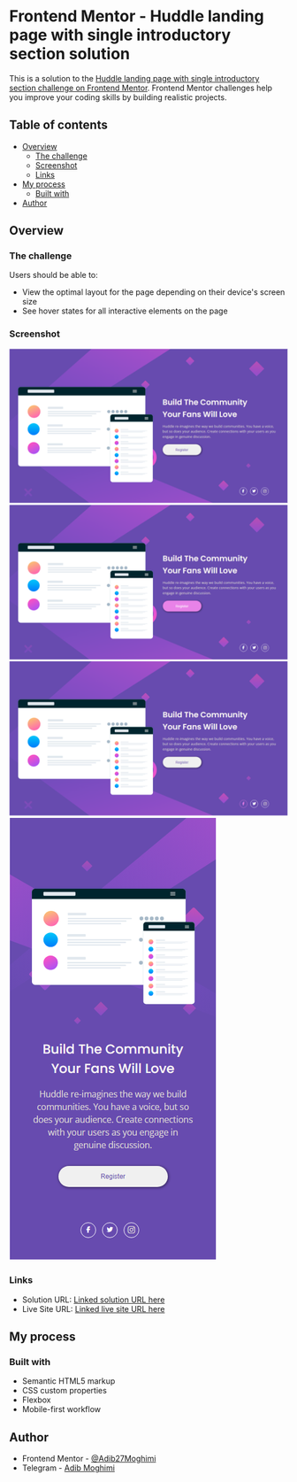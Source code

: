 # Frontend Mentor - Huddle landing page with single introductory section solution

This is a solution to the [Huddle landing page with single introductory section challenge on Frontend Mentor](https://www.frontendmentor.io/challenges/huddle-landing-page-with-a-single-introductory-section-B_2Wvxgi0). Frontend Mentor challenges help you improve your coding skills by building realistic projects.

## Table of contents

- [Overview](#overview)
  - [The challenge](#the-challenge)
  - [Screenshot](#screenshot)
  - [Links](#links)
- [My process](#my-process)
  - [Built with](#built-with)
- [Author](#author)

## Overview

### The challenge

Users should be able to:

- View the optimal layout for the page depending on their device's screen size
- See hover states for all interactive elements on the page

### Screenshot

![](./Screenshot-1.png)
![](./Screenshot-2.png)
![](./Screenshot-3.png)
![](./Screenshot-4.png)

### Links

- Solution URL: [Linked solution URL here](https://www.frontendmentor.io/solutions/use-flexbox-and-pure-css-8a_UGEoqMh)
- Live Site URL: [Linked live site URL here](https://adib27moghimi.github.io/FEM-02-huddle-landing-page-with-single-introductory-section/)

## My process

### Built with

- Semantic HTML5 markup
- CSS custom properties
- Flexbox
- Mobile-first workflow

## Author

- Frontend Mentor - [@Adib27Moghimi](https://www.frontendmentor.io/profile/Adib27Moghimi)
- Telegram - [Adib Moghimi](https://t.me/Adib70m)
